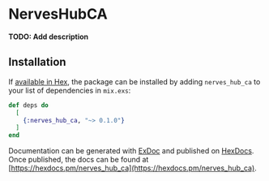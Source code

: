 # NervesHubCA

**TODO: Add description**

## Installation

If [available in Hex](https://hex.pm/docs/publish), the package can be installed
by adding `nerves_hub_ca` to your list of dependencies in `mix.exs`:

```elixir
def deps do
  [
    {:nerves_hub_ca, "~> 0.1.0"}
  ]
end
```

Documentation can be generated with [ExDoc](https://github.com/elixir-lang/ex_doc)
and published on [HexDocs](https://hexdocs.pm). Once published, the docs can
be found at [https://hexdocs.pm/nerves_hub_ca](https://hexdocs.pm/nerves_hub_ca).

